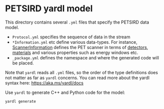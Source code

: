 # PETSIRD yardl model

This directory contains several `.yml` files that specify the PETSIRD data model.
- `Protocol.yml` specifies the sequence of data in the stream
- `*Information.yml` etc define various data-types. For instance,
  [ScannerInformation](ScannerInformation.yml) defines the PET scanner in terms of
  [detectors](DetectorInformation.yml), [materials](MaterialInformation.yml) and various
  properties such as energy windows etc.
- `_package.yml` defines the namespace and where the generated code will be placed.

Note that `yardl` reads all `.yml` files, so the order of the type definitions
does not matter as far as `yardl` concerns.
You can read more about the yardl syntax here: https://aka.ms/yardl/docs

Use `yardl` to generate C++ and Python code for the model:
  ```sh
  yardl generate
  ```
